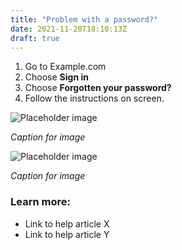 ```yaml
---
title: "Problem with a password?"
date: 2021-11-20T18:10:13Z
draft: true
---
```


1. Go to Example.com
2. Choose **Sign in**
3. Choose **Forgotten your password?**
4. Follow the instructions on screen.

![Placeholder image](https://placehold.co/600x400)

*Caption for image*

![Placeholder image](https://placehold.co/600x400)

*Caption for image*


### Learn more:

- Link to help article X
- Link to help article Y